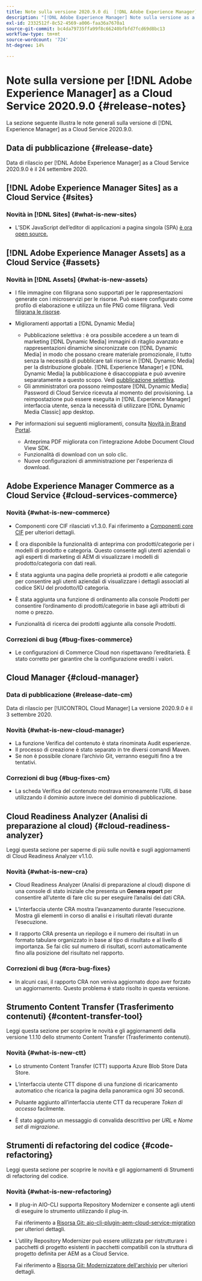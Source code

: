 ```yaml
---
title: Note sulla versione 2020.9.0 di  [!DNL Adobe Experience Manager]  as a Cloud Service.
description: "[!DNL Adobe Experience Manager] Note sulla versione as a Cloud Service per 2020.9.0."
exl-id: 2332512f-8c52-4569-a006-faa36a7670a1
source-git-commit: bc4da79735ffa99f8c66240bfbfd7fcd69d8bc13
workflow-type: tm+mt
source-wordcount: '724'
ht-degree: 14%

---
```


# Note sulla versione per [!DNL Adobe Experience Manager] as a Cloud Service 2020.9.0 {#release-notes}

La sezione seguente illustra le note generali sulla versione di [!DNL Experience Manager] as a Cloud Service 2020.9.0.

## Data di pubblicazione {#release-date}

Data di rilascio per [!DNL Adobe Experience Manager] as a Cloud Service 2020.9.0 è il 24 settembre 2020.

## [!DNL Adobe Experience Manager Sites] as a Cloud Service {#sites}

### Novità in [!DNL Sites] {#what-is-new-sites}

* L’SDK JavaScript dell’editor di applicazioni a pagina singola (SPA) [è ora open source.](/help/implementing/developing/hybrid/reference-materials.md)

## [!DNL Adobe Experience Manager Assets] as a Cloud Service {#assets}

### Novità in [!DNL Assets] {#what-is-new-assets}

* I file immagine con filigrana sono supportati per le rappresentazioni generate con i microservizi per le risorse. Può essere configurato come profilo di elaborazione e utilizza un file PNG come filigrana. Vedi [filigrana le risorse](/help/assets/watermark-assets.md).

* Miglioramenti apportati a [!DNL Dynamic Media]

   * Pubblicazione selettiva : è ora possibile accedere a un team di marketing [!DNL Dynamic Media] immagini di ritaglio avanzato e rappresentazioni dinamiche sincronizzate con [!DNL Dynamic Media] in modo che possano creare materiale promozionale, il tutto senza la necessità di pubblicare tali risorse in [!DNL Dynamic Media] per la distribuzione globale. [!DNL Experience Manager] e [!DNL Dynamic Media] la pubblicazione è disaccoppiata e può avvenire separatamente a questo scopo. Vedi [pubblicazione selettiva](/help/assets/dynamic-media/selective-publishing.md).
   * Gli amministratori ora possono reimpostare [!DNL Dynamic Media] Password di Cloud Service ricevuta al momento del provisioning. La reimpostazione può essere eseguita in [!DNL Experience Manager] interfaccia utente, senza la necessità di utilizzare [!DNL Dynamic Media Classic] app desktop.

* Per informazioni sui seguenti miglioramenti, consulta [Novità in Brand Portal](https://experienceleague.adobe.com/docs/experience-manager-brand-portal/using/introduction/whats-new.html?lang=it).

   * Anteprima PDF migliorata con l’integrazione Adobe Document Cloud View SDK.
   * Funzionalità di download con un solo clic.
   * Nuove configurazioni di amministrazione per l&#39;esperienza di download.

<!--
### Bugs Fixed {#bugs-fixed-assets}

TBD: list of Assets aaCS bugs that are fixed.
-->

## Adobe Experience Manager Commerce as a Cloud Service {#cloud-services-commerce}

### Novità {#what-is-new-commerce}

* Componenti core CIF rilasciati v1.3.0. Fai riferimento a [Componenti core CIF](https://github.com/adobe/aem-core-cif-components/releases/tag/core-cif-components-reactor-1.3.0) per ulteriori dettagli.

* È ora disponibile la funzionalità di anteprima con prodotti/categorie per i modelli di prodotto e categoria. Questo consente agli utenti aziendali o agli esperti di marketing di AEM di visualizzare i modelli di prodotto/categoria con dati reali.

* È stata aggiunta una pagina delle proprietà ai prodotti e alle categorie per consentire agli utenti aziendali di visualizzare i dettagli associati al codice SKU del prodotto/ID categoria.

* È stata aggiunta una funzione di ordinamento alla console Prodotti per consentire l’ordinamento di prodotti/categorie in base agli attributi di nome o prezzo.

* Funzionalità di ricerca dei prodotti aggiunte alla console Prodotti.

### Correzioni di bug {#bug-fixes-commerce}

* Le configurazioni di Commerce Cloud non rispettavano l’ereditarietà. È stato corretto per garantire che la configurazione erediti i valori.

## Cloud Manager {#cloud-manager}

### Data di pubblicazione {#release-date-cm}

Data di rilascio per [!UICONTROL Cloud Manager] La versione 2020.9.0 è il 3 settembre 2020.

### Novità {#what-is-new-cloud-manager}

* La funzione Verifica del contenuto è stata rinominata Audit esperienze.
* Il processo di creazione è stato separato in tre diversi comandi Maven.
* Se non è possibile clonare l’archivio Git, verranno eseguiti fino a tre tentativi.

### Correzioni di bug {#bug-fixes-cm}

* La scheda Verifica del contenuto mostrava erroneamente l’URL di base utilizzando il dominio autore invece del dominio di pubblicazione.

## Cloud Readiness Analyzer (Analisi di preparazione al cloud)  {#cloud-readiness-analyzer}

Leggi questa sezione per saperne di più sulle novità e sugli aggiornamenti di Cloud Readiness Analyzer v1.1.0.

### Novità {#what-is-new-cra}

* Cloud Readiness Analyzer (Analisi di preparazione al cloud) dispone di una console di stato iniziale che presenta un **Genera report** per consentire all’utente di fare clic su per eseguire l’analisi dei dati CRA.

* L’interfaccia utente CRA mostra l’avanzamento durante l’esecuzione. Mostra gli elementi in corso di analisi e i risultati rilevati durante l’esecuzione.

* Il rapporto CRA presenta un riepilogo e il numero dei risultati in un formato tabulare organizzato in base al tipo di risultato e al livello di importanza. Se fai clic sul numero di risultati, scorri automaticamente fino alla posizione del risultato nel rapporto.

### Correzioni di bug {#cra-bug-fixes}

* In alcuni casi, il rapporto CRA non veniva aggiornato dopo aver forzato un aggiornamento. Questo problema è stato risolto in questa versione.

## Strumento Content Transfer (Trasferimento contenuti) {#content-transfer-tool}

Leggi questa sezione per scoprire le novità e gli aggiornamenti della versione 1.1.10 dello strumento Content Transfer (Trasferimento contenuti).

### Novità {#what-is-new-ctt}

* Lo strumento Content Transfer (CTT) supporta Azure Blob Store Data Store.

* L’interfaccia utente CTT dispone di una funzione di ricaricamento automatico che ricarica la pagina della panoramica ogni 30 secondi.

* Pulsante aggiunto all’interfaccia utente CTT da recuperare *Token di accesso* facilmente.

* È stato aggiunto un messaggio di convalida descrittivo per *URL* e *Nome set di migrazione*.

## Strumenti di refactoring del codice {#code-refactoring}

Leggi questa sezione per scoprire le novità e gli aggiornamenti di Strumenti di refactoring del codice.

### Novità {#what-is-new-refactoring}

* Il plug-in AIO-CLI supporta Repository Modernizer e consente agli utenti di eseguire lo strumento utilizzando il plug-in.

   Fai riferimento a [Risorsa Git: aio-cli-plugin-aem-cloud-service-migration](https://github.com/adobe/aio-cli-plugin-aem-cloud-service-migration) per ulteriori dettagli.

* L’utility Repository Modernizer può essere utilizzata per ristrutturare i pacchetti di progetto esistenti in pacchetti compatibili con la struttura di progetto definita per AEM as a Cloud Service.

   Fai riferimento a [Risorsa Git: Modernizzatore dell&#39;archivio](https://github.com/adobe/aem-cloud-service-source-migration/tree/master/packages/repository-modernizer) per ulteriori dettagli.
